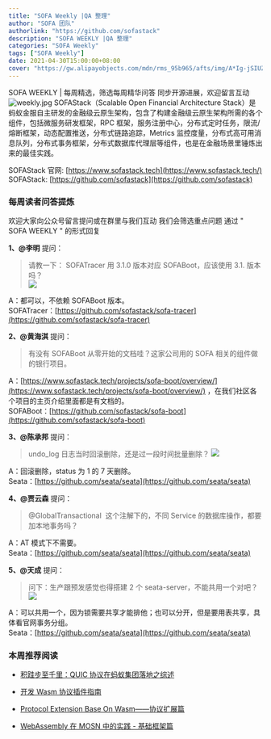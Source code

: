 ```yaml
---
title: "SOFA Weekly |QA 整理"
author: "SOFA 团队"
authorlink: "https://github.com/sofastack"
description: "SOFA WEEKLY |QA 整理"
categories: "SOFA Weekly"
tags: ["SOFA Weekly"]
date: 2021-04-30T15:00:00+08:00
cover: "https://gw.alipayobjects.com/mdn/rms_95b965/afts/img/A*Ig-jSIUZWx0AAAAAAAAAAAAAARQnAQ"
---
```

SOFA WEEKLY | 每周精选，筛选每周精华问答
同步开源进展，欢迎留言互动
![weekly.jpg](https://gw.alipayobjects.com/mdn/rms_95b965/afts/img/A*ARgKS6SuU7YAAAAAAAAAAAAAARQnAQ)
SOFAStack（Scalable Open Financial Architecture Stack）是蚂蚁金服自主研发的金融级云原生架构，包含了构建金融级云原生架构所需的各个组件，包括微服务研发框架，RPC 框架，服务注册中心，分布式定时任务，限流/熔断框架，动态配置推送，分布式链路追踪，Metrics 监控度量，分布式高可用消息队列，分布式事务框架，分布式数据库代理层等组件，也是在金融场景里锤炼出来的最佳实践。

SOFAStack 官网: [https://www.sofastack.tech](https://www.sofastack.tech/)
SOFAStack: [https://github.com/sofastack](https://github.com/sofastack)

### 每周读者问答提炼

欢迎大家向公众号留言提问或在群里与我们互动
我们会筛选重点问题
通过 " SOFA WEEKLY " 的形式回复

**1、@李明** 提问：

> 请教一下： SOFATracer 用 3.1.0 版本对应 SOFABoot，应该使用 3.1. 版本吗？<br />
>![](https://gw.alipayobjects.com/mdn/rms_95b965/afts/img/A*ulnNQaI9e5IAAAAAAAAAAAAAARQnAQ)

A：都可以，不依赖 SOFABoot 版本。<br />
SOFATracer：[https://github.com/sofastack/sofa-tracer](https://github.com/sofastack/sofa-tracer)<br />

**2、@黄海淇** 提问：

> 有没有 SOFABoot 从零开始的文档哇？这家公司用的 SOFA 相关的组件做的银行项目。<br />

A：[https://www.sofastack.tech/projects/sofa-boot/overview/](https://www.sofastack.tech/projects/sofa-boot/overview/)  ，在我们社区各个项目的主页介绍里面都是有文档的。<br />
SOFABoot：[https://github.com/sofastack/sofa-boot](https://github.com/sofastack/sofa-boot)<br />

**3、@陈承邦** 提问：

> undo_log 日志当时回滚删除，还是过一段时间批量删除？
>![](https://gw.alipayobjects.com/mdn/rms_95b965/afts/img/A*60ryRJCVayoAAAAAAAAAAAAAARQnAQ)

A：回滚删除，status 为 1 的 7 天删除。<br />
Seata：[https://github.com/seata/seata](https://github.com/seata/seata)<br />

**4、@贾云森** 提问：

> @GlobalTransactional  这个注解下的，不同 Service 的数据库操作，都要加本地事务吗？<br />

A：AT 模式下不需要。<br />
Seata：[https://github.com/seata/seata](https://github.com/seata/seata)<br />

**5、@天成** 提问：

> 问下：生产跟预发感觉也得搭建 2 个 seata-server，不能共用一个对吧？<br />
>![](https://gw.alipayobjects.com/mdn/rms_95b965/afts/img/A*xnrlSZ3GlOQAAAAAAAAAAAAAARQnAQ)

A：可以共用一个，因为锁需要共享才能排他；也可以分开，但是要用表共享，具体看官网事务分组。<br />
Seata：[https://github.com/seata/seata](https://github.com/seata/seata)

### 本周推荐阅读

- [积跬步至千里：QUIC 协议在蚂蚁集团落地之综述](http://mp.weixin.qq.com/s?__biz=MzUzMzU5Mjc1Nw==&mid=2247487717&idx=1&sn=ca9452cdc10989f61afbac2f012ed712&chksm=faa0ff3fcdd77629d8e5c8f6c42af3b4ea227ee3da3d5cdf297b970f51d18b8b1580aac786c3&scene=21)

- [开发 Wasm 协议插件指南](http://mp.weixin.qq.com/s?__biz=MzUzMzU5Mjc1Nw==&mid=2247487618&idx=1&sn=c5018dc2ddf1671d3fa632358ed6be90&chksm=faa0ff58cdd7764e61940713ac7f16b149b917662e54ea7b2590a701e7ca2d7dea50a3babf1c)

- [Protocol Extension Base On Wasm——协议扩展篇](http://mp.weixin.qq.com/s?__biz=MzUzMzU5Mjc1Nw==&mid=2247487546&idx=1&sn=72c3f1ede27ca4ace7988e11ca20d5f9&chksm=faa0ffe0cdd776f6d17323466b500acee50a371663f18da34d8e4cbe32304d7681cf58ff9b45&scene=21)

- [WebAssembly 在 MOSN 中的实践 - 基础框架篇](http://mp.weixin.qq.com/s?__biz=MzUzMzU5Mjc1Nw==&mid=2247487508&idx=1&sn=4b725ef4d19372f1711c2eb066611acf&chksm=faa0ffcecdd776d81c3d78dbfff588d12ef3ec3c5607036e3994fee3e215695279996c045dbc&scene=21)
